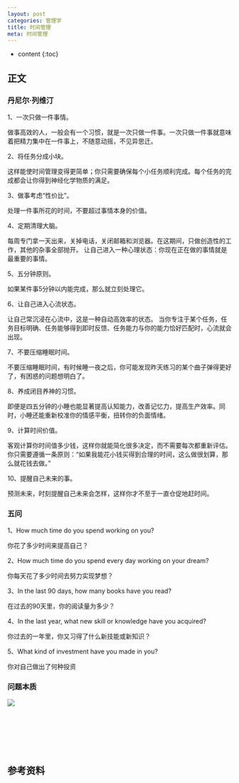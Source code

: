 ```yaml
---
layout: post
categories: 管理学
title: 时间管理
meta: 时间管理
---
```

* content
{:toc}

## 正文

### 丹尼尔·列维汀

1、一次只做一件事情。

做事高效的人，一般会有一个习惯，就是一次只做一件事。一次只做一件事就意味着把精力集中在一件事上，不随意动摇，不见异思迁。

2、将任务分成小块。

这样能使时间管理变得更简单；你只需要确保每个小任务顺利完成。每个任务的完成都会让你得到神经化学物质的满足。

3、做事考虑“性价比”。

处理一件事所花的时间，不要超过事情本身的价值。

4、定期清理大脑。

每周专门拿一天出来，关掉电话，关闭邮箱和浏览器。在这期间，只做创造性的工作，其他的杂事全部抛开。
让自己进入一种心理状态：你现在正在做的事情就是最重要的事情。

5、五分钟原则。

如果某件事5分钟以内能完成，那么就立刻处理它。

6、让自己进入心流状态。

让自己常沉浸在心流中，这是一种自动高效率的状态。
当你专注于某个任务，任务目标明确、任务能够得到即时反馈、任务能力与你的能力恰好匹配时，心流就会出现。

7、不要压缩睡眠时间。

不要压缩睡眠时间，有时候睡一夜之后，你可能发现昨天练习的某个曲子弹得更好了，有困惑的问题想明白了。

8、养成闭目养神的习惯。

即便是四五分钟的小睡也能显著提高认知能力，改善记忆力，提高生产效率。同时，小睡还能重新校准你的情感平衡，扭转你的负面情绪。

9、计算时间价值。

客观计算你时间值多少钱，这样你就能简化很多决定，而不需要每次都重新评估。
你只需要遵循一条原则：“如果我能花小钱买得到合理的时间，这么做很划算，那么就花钱去做。”

10、提醒自己未来的事。

预测未来，时刻提醒自己未来会怎样，这样你才不至于一直仓促地赶时间。

### 五问

1、How much time do you spend working on you?

你花了多少时间来提高自己？

2、How much time do you spend every day working on your dream?

你每天花了多少时间去努力实现梦想？

3、In the last 90 days, how many books have you read?

在过去的90天里，你的阅读量为多少？

4、In the last year, what new skill or knowledge have you acquired?

你过去的一年里，你又习得了什么新技能或新知识？

5、What kind of investment have you made in you?

你对自己做出了何种投资

### 问题本质

![]({{site.baseurl}}/images/20220617/20220617163724.jpg)


<br/><br/><br/><br/><br/>
## 参考资料


